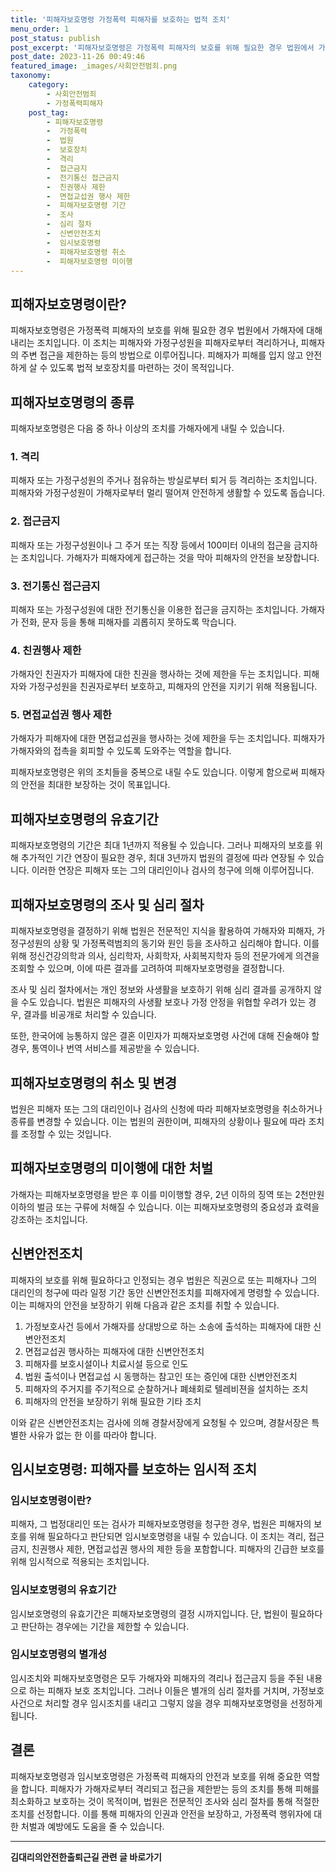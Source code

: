 ```yaml
---
title: '피해자보호명령 가정폭력 피해자를 보호하는 법적 조치'
menu_order: 1
post_status: publish
post_excerpt: '피해자보호명령은 가정폭력 피해자의 보호를 위해 필요한 경우 법원에서 가해자에 대해 내리는 조치입니다. 이 조치는 피해자와 가정구성원을 피해자로부터 격리하거나, 피해자의 주변 접근을 제한하는 등의 방법으로 이루어집니다. 피해자가 피해를 입지 않고 안전하게 살 수 있도록 법적 보호장치를 마련하는 것이 목적입니다.'
post_date: 2023-11-26 00:49:46
featured_image: _images/사회안전범죄.png
taxonomy:
    category:
        - 사회안전범죄
        - 가정폭력피해자
    post_tag:
        - 피해자보호명령
        -  가정폭력
        -  법원
        -  보호장치
        -  격리
        -  접근금지
        -  전기통신 접근금지
        -  친권행사 제한
        -  면접교섭권 행사 제한
        -  피해자보호명령 기간
        -  조사
        -  심리 절차
        -  신변안전조치
        -  임시보호명령
        -  피해자보호명령 취소
        -  피해자보호명령 미이행
---
```



## 피해자보호명령이란?
피해자보호명령은 가정폭력 피해자의 보호를 위해 필요한 경우 법원에서 가해자에 대해 내리는 조치입니다. 이 조치는 피해자와 가정구성원을 피해자로부터 격리하거나, 피해자의 주변 접근을 제한하는 등의 방법으로 이루어집니다. 피해자가 피해를 입지 않고 안전하게 살 수 있도록 법적 보호장치를 마련하는 것이 목적입니다.

## 피해자보호명령의 종류
피해자보호명령은 다음 중 하나 이상의 조치를 가해자에게 내릴 수 있습니다.

### 1. 격리
피해자 또는 가정구성원의 주거나 점유하는 방실로부터 퇴거 등 격리하는 조치입니다. 피해자와 가정구성원이 가해자로부터 멀리 떨어져 안전하게 생활할 수 있도록 돕습니다.

### 2. 접근금지
피해자 또는 가정구성원이나 그 주거 또는 직장 등에서 100미터 이내의 접근을 금지하는 조치입니다. 가해자가 피해자에게 접근하는 것을 막아 피해자의 안전을 보장합니다.

### 3. 전기통신 접근금지
피해자 또는 가정구성원에 대한 전기통신을 이용한 접근을 금지하는 조치입니다. 가해자가 전화, 문자 등을 통해 피해자를 괴롭히지 못하도록 막습니다.

### 4. 친권행사 제한
가해자인 친권자가 피해자에 대한 친권을 행사하는 것에 제한을 두는 조치입니다. 피해자와 가정구성원을 친권자로부터 보호하고, 피해자의 안전을 지키기 위해 적용됩니다.

### 5. 면접교섭권 행사 제한
가해자가 피해자에 대한 면접교섭권을 행사하는 것에 제한을 두는 조치입니다. 피해자가 가해자와의 접촉을 회피할 수 있도록 도와주는 역할을 합니다.

피해자보호명령은 위의 조치들을 중복으로 내릴 수도 있습니다. 이렇게 함으로써 피해자의 안전을 최대한 보장하는 것이 목표입니다.

## 피해자보호명령의 유효기간
피해자보호명령의 기간은 최대 1년까지 적용될 수 있습니다. 그러나 피해자의 보호를 위해 추가적인 기간 연장이 필요한 경우, 최대 3년까지 법원의 결정에 따라 연장될 수 있습니다. 이러한 연장은 피해자 또는 그의 대리인이나 검사의 청구에 의해 이루어집니다.

## 피해자보호명령의 조사 및 심리 절차
피해자보호명령을 결정하기 위해 법원은 전문적인 지식을 활용하여 가해자와 피해자, 가정구성원의 상황 및 가정폭력범죄의 동기와 원인 등을 조사하고 심리해야 합니다. 이를 위해 정신건강의학과 의사, 심리학자, 사회학자, 사회복지학자 등의 전문가에게 의견을 조회할 수 있으며, 이에 따른 결과를 고려하여 피해자보호명령을 결정합니다.

조사 및 심리 절차에서는 개인 정보와 사생활을 보호하기 위해 심리 결과를 공개하지 않을 수도 있습니다. 법원은 피해자의 사생활 보호나 가정 안정을 위협할 우려가 있는 경우, 결과를 비공개로 처리할 수 있습니다.

또한, 한국어에 능통하지 않은 결혼 이민자가 피해자보호명령 사건에 대해 진술해야 할 경우, 통역이나 번역 서비스를 제공받을 수 있습니다.

## 피해자보호명령의 취소 및 변경
법원은 피해자 또는 그의 대리인이나 검사의 신청에 따라 피해자보호명령을 취소하거나 종류를 변경할 수 있습니다. 이는 법원의 권한이며, 피해자의 상황이나 필요에 따라 조치를 조정할 수 있는 것입니다.

## 피해자보호명령의 미이행에 대한 처벌
가해자는 피해자보호명령을 받은 후 이를 미이행할 경우, 2년 이하의 징역 또는 2천만원 이하의 벌금 또는 구류에 처해질 수 있습니다. 이는 피해자보호명령의 중요성과 효력을 강조하는 조치입니다.

## 신변안전조치
피해자의 보호를 위해 필요하다고 인정되는 경우 법원은 직권으로 또는 피해자나 그의 대리인의 청구에 따라 일정 기간 동안 신변안전조치를 피해자에게 명령할 수 있습니다. 이는 피해자의 안전을 보장하기 위해 다음과 같은 조치를 취할 수 있습니다.

1. 가정보호사건 등에서 가해자를 상대방으로 하는 소송에 출석하는 피해자에 대한 신변안전조치
2. 면접교섭권 행사하는 피해자에 대한 신변안전조치
3. 피해자를 보호시설이나 치료시설 등으로 인도
4. 법원 출석이나 면접교섭 시 동행하는 참고인 또는 증인에 대한 신변안전조치
5. 피해자의 주거지를 주기적으로 순찰하거나 폐쇄회로 텔레비젼을 설치하는 조치
6. 피해자의 안전을 보장하기 위해 필요한 기타 조치

이와 같은 신변안전조치는 검사에 의해 경찰서장에게 요청될 수 있으며, 경찰서장은 특별한 사유가 없는 한 이를 따라야 합니다.

## 임시보호명령: 피해자를 보호하는 임시적 조치

### 임시보호명령이란?
피해자, 그 법정대리인 또는 검사가 피해자보호명령을 청구한 경우, 법원은 피해자의 보호를 위해 필요하다고 판단되면 임시보호명령을 내릴 수 있습니다. 이 조치는 격리, 접근금지, 친권행사 제한, 면접교섭권 행사의 제한 등을 포함합니다. 피해자의 긴급한 보호를 위해 임시적으로 적용되는 조치입니다.

### 임시보호명령의 유효기간
임시보호명령의 유효기간은 피해자보호명령의 결정 시까지입니다. 단, 법원이 필요하다고 판단하는 경우에는 기간을 제한할 수 있습니다.

### 임시보호명령의 별개성
임시조치와 피해자보호명령은 모두 가해자와 피해자의 격리나 접근금지 등을 주된 내용으로 하는 피해자 보호 조치입니다. 그러나 이들은 별개의 심리 절차를 거치며, 가정보호 사건으로 처리할 경우 임시조치를 내리고 그렇지 않을 경우 피해자보호명령을 선정하게 됩니다.

## 결론
피해자보호명령과 임시보호명령은 가정폭력 피해자의 안전과 보호를 위해 중요한 역할을 합니다. 피해자가 가해자로부터 격리되고 접근을 제한받는 등의 조치를 통해 피해를 최소화하고 보호하는 것이 목적이며, 법원은 전문적인 조사와 심리 절차를 통해 적절한 조치를 선정합니다. 이를 통해 피해자의 인권과 안전을 보장하고, 가정폭력 행위자에 대한 처벌과 예방에도 도움을 줄 수 있습니다.
<!-- wp:separator -->
<hr class="wp-block-separator has-alpha-channel-opacity"/>
<!-- /wp:separator -->

<!-- wp:group {"backgroundColor":"base","layout":{"type":"constrained"}} -->
<div class="wp-block-group has-base-background-color has-background"><!-- wp:paragraph {"align":"center","fontSize":"medium"} -->
<p class="has-text-align-center has-large-font-size"><strong>김대리의안전한출퇴근길 관련 글 바로가기</strong></p>
<!-- /wp:paragraph -->


<!-- wp:latest-posts
{"categories":[{"id":1794,"count":19,"description":"","link":"https://uknowlaw.com/category/%ea%b9%80%eb%8c%80%eb%a6%ac%ec%9d%98%ec%95%88%ec%a0%84%ed%95%9c%ec%b6%9c%ed%87%b4%ea%b7%bc%ea%b8%b8/","name":"김대리의안전한출퇴근길","slug":"김대리의안전한출퇴근길","taxonomy":"category","parent":0,"meta":[],"_links":{"self":[{"href":"https://uknowlaw.com/wp-json/wp/v2/categories/1794"}],"collection":[{"href":"https://uknowlaw.com/wp-json/wp/v2/categories"}],"about":[{"href":"https://uknowlaw.com/wp-json/wp/v2/taxonomies/category"}],"wp:post_type":[{"href":"https://uknowlaw.com/wp-json/wp/v2/posts?categories=1794"}],"curies":[{"name":"wp","href":"https://api.w.org/{rel}","templated":true}]}}],"postsToShow":100,"excerptLength":28,"postLayout":"grid","columns":2,"featuredImageAlign":"left","featuredImageSizeSlug":"large","fontSize":"small"} /--></div>
<!-- /wp:group -->